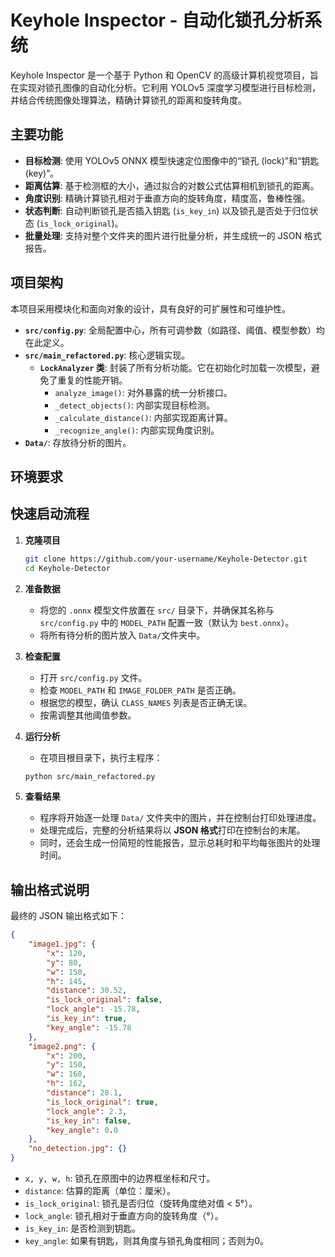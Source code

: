 # Keyhole Inspector - 自动化锁孔分析系统

Keyhole Inspector 是一个基于 Python 和 OpenCV 的高级计算机视觉项目，旨在实现对锁孔图像的自动化分析。它利用 YOLOv5 深度学习模型进行目标检测，并结合传统图像处理算法，精确计算锁孔的距离和旋转角度。

## 主要功能

- **目标检测**: 使用 YOLOv5 ONNX 模型快速定位图像中的“锁孔 (lock)”和“钥匙 (key)”。
- **距离估算**: 基于检测框的大小，通过拟合的对数公式估算相机到锁孔的距离。
- **角度识别**: 精确计算锁孔相对于垂直方向的旋转角度，精度高，鲁棒性强。
- **状态判断**: 自动判断锁孔是否插入钥匙 (`is_key_in`) 以及锁孔是否处于归位状态 (`is_lock_original`)。
- **批量处理**: 支持对整个文件夹的图片进行批量分析，并生成统一的 JSON 格式报告。

## 项目架构

本项目采用模块化和面向对象的设计，具有良好的可扩展性和可维护性。

- **`src/config.py`**: 全局配置中心，所有可调参数（如路径、阈值、模型参数）均在此定义。
- **`src/main_refactored.py`**: 核心逻辑实现。
  - **`LockAnalyzer` 类**: 封装了所有分析功能。它在初始化时加载一次模型，避免了重复的性能开销。
    - `analyze_image()`: 对外暴露的统一分析接口。
    - `_detect_objects()`: 内部实现目标检测。
    - `_calculate_distance()`: 内部实现距离计算。
    - `_recognize_angle()`: 内部实现角度识别。
- **`Data/`**: 存放待分析的图片。

## 环境要求



## 快速启动流程

1.  **克隆项目**
    ```bash
    git clone https://github.com/your-username/Keyhole-Detector.git
    cd Keyhole-Detector
    ```

2.  **准备数据**
    
    - 将您的 `.onnx` 模型文件放置在 `src/` 目录下，并确保其名称与 `src/config.py` 中的 `MODEL_PATH` 配置一致（默认为 `best.onnx`）。
    - 将所有待分析的图片放入 `Data/`文件夹中。
    
3.  **检查配置**
    
    - 打开 `src/config.py` 文件。
    - 检查 `MODEL_PATH` 和 `IMAGE_FOLDER_PATH` 是否正确。
    - 根据您的模型，确认 `CLASS_NAMES` 列表是否正确无误。
    - 按需调整其他阈值参数。
    
4.  **运行分析**
    
    - 在项目根目录下，执行主程序：
    ```bash
    python src/main_refactored.py
    ```
    
5.  **查看结果**
    - 程序将开始逐一处理 `Data/` 文件夹中的图片，并在控制台打印处理进度。
    - 处理完成后，完整的分析结果将以 **JSON 格式**打印在控制台的末尾。
    - 同时，还会生成一份简短的性能报告，显示总耗时和平均每张图片的处理时间。

## 输出格式说明

最终的 JSON 输出格式如下：

```json
{
    "image1.jpg": {
        "x": 120,
        "y": 80,
        "w": 150,
        "h": 145,
        "distance": 30.52,
        "is_lock_original": false,
        "lock_angle": -15.78,
        "is_key_in": true,
        "key_angle": -15.78
    },
    "image2.png": {
        "x": 200,
        "y": 150,
        "w": 160,
        "h": 162,
        "distance": 28.1,
        "is_lock_original": true,
        "lock_angle": 2.3,
        "is_key_in": false,
        "key_angle": 0.0
    },
    "no_detection.jpg": {}
}
```

- `x, y, w, h`: 锁孔在原图中的边界框坐标和尺寸。
- `distance`: 估算的距离（单位：厘米）。
- `is_lock_original`: 锁孔是否归位（旋转角度绝对值 < 5°）。
- `lock_angle`: 锁孔相对于垂直方向的旋转角度（°）。
- `is_key_in`: 是否检测到钥匙。
- `key_angle`: 如果有钥匙，则其角度与锁孔角度相同；否则为0。